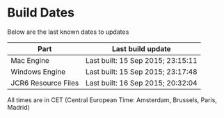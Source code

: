 # Build Dates

Below are the last known dates to updates

Part | Last build update
-----|-----
Mac Engine | Last built: 15 Sep 2015; 23:15:11
Windows Engine | Last built: 15 Sep 2015; 23:17:48
JCR6 Resource Files | Last built: 16 Sep 2015; 20:32:04
All times are in CET (Central European Time: Amsterdam, Brussels, Paris, Madrid)



